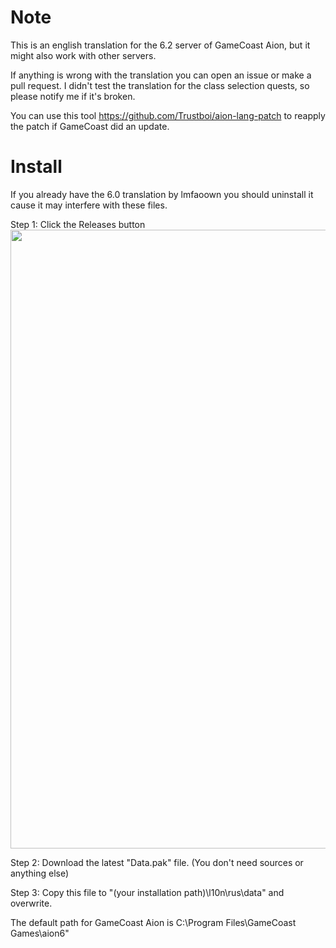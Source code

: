 # Note
This is an english translation for the 6.2 server of GameCoast Aion, but it might also work with other servers.

If anything is wrong with the translation you can open an issue or make a pull request. I didn't test the translation for the class selection quests, so please notify me if it's broken.

You can use this tool https://github.com/Trustboi/aion-lang-patch to reapply the patch if GameCoast did an update.

# Install
If you already have the 6.0 translation by lmfaoown you should uninstall it cause it may interfere with these files.

Step 1: Click the Releases button
<img src="https://i.imgur.com/L2e5FWz.png" width="990"/>

Step 2: Download the latest "Data.pak" file. (You don't need sources or anything else)

Step 3: Copy this file to "(your installation path)\l10n\rus\data" and overwrite.

The default path for GameCoast Aion is C:\Program Files\GameCoast Games\aion6"
